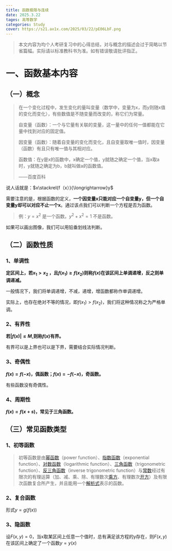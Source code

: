 ```yaml
---
title: 函数极限与连续
date: 2025.3.22
tages: 高等数学
categories: Study
cover: https://s21.ax1x.com/2025/03/22/pE06LbF.png
---
```


> 本文内容为均个人考研复习中的心得总结，对与概念的描述会过于简略以节省篇幅。实际请以标准教科书为准。如有错误敬请批评指正。

# 一、函数基本内容 #

## （一）概念 

>在一个变化过程中，发生变化的量叫变量（数学中，变量为x，而y则随x值的变化而变化），有些数值是不随变量而改变的，称它们为常量。
>
>自变量（函数）：一个与它量有关联的变量，这一量中的任何一值都能在它量中找到对应的固定值。
>
>因变量（函数）：随着自变量的变化而变化，且自变量取唯一值时，因变量（函数）有且只有唯一值与其相对应。
>
>函数值：在y是x的函数中，x确定一个值，y就随之确定一个值，当x取a时，y就随之确定为b，b就叫做a的函数值。
>
>——百度百科

说人话就是：$x\stackrel{f（x）}{\longrightarrow}y$

需要注意的是，根据函数的定义，**一个因变量x只能对应一个自变量y，但一个自变量y却可以对应不止一个x**。通过该点我们可以判断一个方程是否为函数。

> 例：$y=x^2$ 是一个函数。$y^2 + x^2=1$ 不是函数。

如果可以画出图像，我们可以用铅垂划线法判断。

## （二）函数性质

### 1、单调性

**定区间上，若$x_1>x_2$ ，且$f(x_1)\ge f(x_2)$则称$f(x)$在该区间上单调递增，反之则单调递减。**

一般情况下，我们将单调递增，不减，递增，增函数都称作单调递增。

实际上，也存在绝对不等的情况，即$f(x_1) \gt f(x_2)$，我们将这种情况称之为严格单调。

### 2、有界性

**若$|f(x)|\le M$,则称$f(x)$有界。**

有界可以是上界也可以是下界，需要结合实际情况判断。

### 3、奇偶性

**$f(x)=f(-x)$，偶函数；$f(x)=-f(-x)$，奇函数。**

有些函数没有奇偶性。

### 4、周期性

**$f(x)=f(x+s)$，常见于三角函数。**

## （三）常见函数类型

### 1、初等函数

> 初等函数是由[幂函数](https://baike.baidu.com/item/幂函数/6013227?fromModule=lemma_inlink)（power function）、[指数函数](https://baike.baidu.com/item/指数函数/6013301?fromModule=lemma_inlink)（exponential function）、[对数函数](https://baike.baidu.com/item/对数函数/6013318?fromModule=lemma_inlink)（logarithmic function）、[三角函数](https://baike.baidu.com/item/三角函数/1652457?fromModule=lemma_inlink)（trigonometric function）、[反三角函数](https://baike.baidu.com/item/反三角函数/7004029?fromModule=lemma_inlink)（inverse trigonometric function）与[常数](https://baike.baidu.com/item/常数/2215683?fromModule=lemma_inlink)经过有限次的有理运算（加、减、乘、除、有理数次[乘方](https://baike.baidu.com/item/乘方/9539611?fromModule=lemma_inlink)、有理数次[开方](https://baike.baidu.com/item/开方/5705?fromModule=lemma_inlink)）及有限次函数复合所产生，并且能用一个[解析式](https://baike.baidu.com/item/解析式/2281942?fromModule=lemma_inlink)表示的函数。

### 2、复合函数

形式$y=g(f(x))$

### 3、隐函数

设$F(x,y)=0$，当x取某区间上任意一个值时，总有满足该方程的y存在，则$F(x,y)$在该区间上确定了一个函数$y=y(x)$



